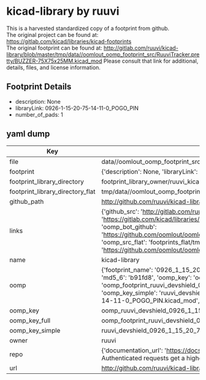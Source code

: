 # kicad-library by ruuvi  
This is a harvested standardized copy of a footprint from github.  
The original project can be found at:  
https://gitlab.com/kicad/libraries/kicad-footprints  
The original footprint can be found at:
http://gitlab.com/ruuvi/kicad-library/blob/master/tmp/data//oomlout_oomp_footprint_src/RuuviTracker.pretty/BUZZER-75X75x25MM.kicad_mod
Please consult that link for additional, details, files, and license information.  
## Footprint Details
* description: None  
* libraryLink: 0926-1-15-20-75-14-11-0_POGO_PIN  
* number_of_pads: 1  
## yaml dump  
| Key | Value |  
| --- | --- |  
| file | data//oomlout_oomp_footprint_src/kicad-library/DevShield.pretty/0926-1-15-20-75-14-11-0_POGO_PIN.kicad_mod |  
| footprint | {'description': None, 'libraryLink': '0926-1-15-20-75-14-11-0_POGO_PIN', 'number_of_pads': 1} |  
| footprint_library_directory | footprint_library_owner/ruuvi_kicad-library |  
| footprint_library_directory_flat | tmp/data//oomlout_oomp_footprint_src/footprints_flat/ruuvi_devshield_0926_1_15_20_75_14_11_0_pogo_pin/working |  
| github_path | http://github.com/ruuvi/kicad-library/blob/master/tmp/data//oomlout_oomp_footprint_src/DevShield.pretty/0926-1-15-20-75-14-11-0_POGO_PIN.kicad_mod |  
| links | {'github_src': 'http://gitlab.com/ruuvi/kicad-library/blob/master/tmp/data//oomlout_oomp_footprint_src/RuuviTracker.pretty/BUZZER-75X75x25MM.kicad_mod', 'github_src_repo': 'https://gitlab.com/kicad/libraries/kicad-footprints', 'oomp_bot': 'tmp/data//oomlout_oomp_footprint_src/footprints/ruuvi_devshield_0926_1_15_20_75_14_11_0_pogo_pin/working', 'oomp_bot_github': 'https://github.com/oomlout/oomlout_oomp_footprint_bot/tree/main/tmp/data//oomlout_oomp_footprint_src/footprints/ruuvi_devshield_0926_1_15_20_75_14_11_0_pogo_pin/working', 'oomp_src_flat': 'footprints_flat/tmp/data//oomlout_oomp_footprint_src/footprints_flat/ruuvi_devshield_0926_1_15_20_75_14_11_0_pogo_pin/working', 'oomp_src_flat_github': 'https://github.com/oomlout/oomlout_oomp_footprint_src/tree/main/tmp/data//oomlout_oomp_footprint_src/footprints_flat/ruuvi_devshield_0926_1_15_20_75_14_11_0_pogo_pin/working'} |  
| name | kicad-library |  
| oomp | {'footprint_name': '0926_1_15_20_75_14_11_0_pogo_pin', 'library_name': 'devshield', 'md5': 'b91fd8619271f46a8883007637195370', 'md5_10': 'b91fd86192', 'md5_5': 'b91fd', 'md5_6': 'b91fd8', 'oomp_key': 'oomp_ruuvi_devshield_0926_1_15_20_75_14_11_0_pogo_pin', 'oomp_key_extra': 'oomp_footprint_ruuvi_devshield_0926_1_15_20_75_14_11_0_pogo_pin', 'oomp_key_full': 'oomp_footprint_ruuvi_devshield_0926_1_15_20_75_14_11_0_pogo_pin_b91fd8', 'oomp_key_simple': 'ruuvi_devshield_0926_1_15_20_75_14_11_0_pogo_pin', 'original_filename': 'data//oomlout_oomp_footprint_src/kicad-library/DevShield.pretty/0926-1-15-20-75-14-11-0_POGO_PIN.kicad_mod', 'owner_name': 'ruuvi'} |  
| oomp_key | oomp_ruuvi_devshield_0926_1_15_20_75_14_11_0_pogo_pin |  
| oomp_key_full | oomp_footprint_ruuvi_devshield_0926_1_15_20_75_14_11_0_pogo_pin |  
| oomp_key_simple | ruuvi_devshield_0926_1_15_20_75_14_11_0_pogo_pin |  
| owner | ruuvi |  
| repo | {'documentation_url': 'https://docs.github.com/rest/overview/resources-in-the-rest-api#rate-limiting', 'message': "API rate limit exceeded for 84.66.142.224. (But here's the good news: Authenticated requests get a higher rate limit. Check out the documentation for more details.)"} |  
| url | http://github.com/ruuvi/kicad-library |  

